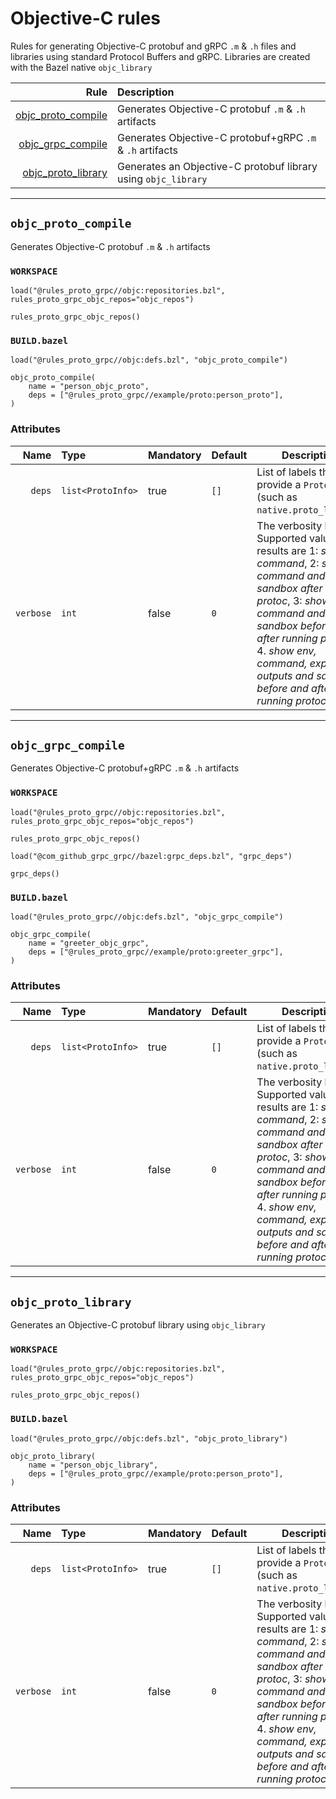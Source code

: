 # Objective-C rules

Rules for generating Objective-C protobuf and gRPC `.m` & `.h` files and libraries using standard Protocol Buffers and gRPC. Libraries are created with the Bazel native `objc_library`

| Rule | Description |
| ---: | :--- |
| [objc_proto_compile](#objc_proto_compile) | Generates Objective-C protobuf `.m` & `.h` artifacts |
| [objc_grpc_compile](#objc_grpc_compile) | Generates Objective-C protobuf+gRPC `.m` & `.h` artifacts |
| [objc_proto_library](#objc_proto_library) | Generates an Objective-C protobuf library using `objc_library` |

---

## `objc_proto_compile`

Generates Objective-C protobuf `.m` & `.h` artifacts

### `WORKSPACE`

```skylark
load("@rules_proto_grpc//objc:repositories.bzl", rules_proto_grpc_objc_repos="objc_repos")

rules_proto_grpc_objc_repos()
```

### `BUILD.bazel`

```skylark
load("@rules_proto_grpc//objc:defs.bzl", "objc_proto_compile")

objc_proto_compile(
    name = "person_objc_proto",
    deps = ["@rules_proto_grpc//example/proto:person_proto"],
)
```

### Attributes

| Name | Type | Mandatory | Default | Description |
| ---: | :--- | --------- | ------- | ----------- |
| `deps` | `list<ProtoInfo>` | true | `[]`    | List of labels that provide a `ProtoInfo` (such as `native.proto_library`)          |
| `verbose` | `int` | false | `0`    | The verbosity level. Supported values and results are 1: *show command*, 2: *show command and sandbox after running protoc*, 3: *show command and sandbox before and after running protoc*, 4. *show env, command, expected outputs and sandbox before and after running protoc*          |

---

## `objc_grpc_compile`

Generates Objective-C protobuf+gRPC `.m` & `.h` artifacts

### `WORKSPACE`

```skylark
load("@rules_proto_grpc//objc:repositories.bzl", rules_proto_grpc_objc_repos="objc_repos")

rules_proto_grpc_objc_repos()

load("@com_github_grpc_grpc//bazel:grpc_deps.bzl", "grpc_deps")

grpc_deps()
```

### `BUILD.bazel`

```skylark
load("@rules_proto_grpc//objc:defs.bzl", "objc_grpc_compile")

objc_grpc_compile(
    name = "greeter_objc_grpc",
    deps = ["@rules_proto_grpc//example/proto:greeter_grpc"],
)
```

### Attributes

| Name | Type | Mandatory | Default | Description |
| ---: | :--- | --------- | ------- | ----------- |
| `deps` | `list<ProtoInfo>` | true | `[]`    | List of labels that provide a `ProtoInfo` (such as `native.proto_library`)          |
| `verbose` | `int` | false | `0`    | The verbosity level. Supported values and results are 1: *show command*, 2: *show command and sandbox after running protoc*, 3: *show command and sandbox before and after running protoc*, 4. *show env, command, expected outputs and sandbox before and after running protoc*          |

---

## `objc_proto_library`

Generates an Objective-C protobuf library using `objc_library`

### `WORKSPACE`

```skylark
load("@rules_proto_grpc//objc:repositories.bzl", rules_proto_grpc_objc_repos="objc_repos")

rules_proto_grpc_objc_repos()
```

### `BUILD.bazel`

```skylark
load("@rules_proto_grpc//objc:defs.bzl", "objc_proto_library")

objc_proto_library(
    name = "person_objc_library",
    deps = ["@rules_proto_grpc//example/proto:person_proto"],
)
```

### Attributes

| Name | Type | Mandatory | Default | Description |
| ---: | :--- | --------- | ------- | ----------- |
| `deps` | `list<ProtoInfo>` | true | `[]`    | List of labels that provide a `ProtoInfo` (such as `native.proto_library`)          |
| `verbose` | `int` | false | `0`    | The verbosity level. Supported values and results are 1: *show command*, 2: *show command and sandbox after running protoc*, 3: *show command and sandbox before and after running protoc*, 4. *show env, command, expected outputs and sandbox before and after running protoc*          |

